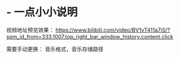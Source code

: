 # - 一点小小说明

视频地址预览效果： https://www.bilibili.com/video/BV1vT411a7iS/?spm_id_from=333.1007.top_right_bar_window_history.content.click   

需要手动更换： 音乐格式，音乐存储路径
